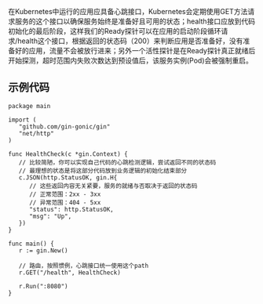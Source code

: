 在Kubernetes中运行的应用应具备心跳接口，Kubernetes会定期使用GET方法请求服务的这个接口以确保服务始终是准备好且可用的状态；health接口应放到代码初始化的最后阶段，这样我们的Ready探针可以在应用的启动阶段循环请求/health这个接口，根据返回的状态码（200）来判断应用是否准备好，没有准备好的应用，流量不会被放行进来；另外一个活性探针是在Ready探针真正就绪后开始探测，超时范围内失败次数达到预设值后，该服务实例(Pod)会被强制重启。





## 示例代码

```plain
package main

import (
   "github.com/gin-gonic/gin"
   "net/http"
)

func HealthCheck(c *gin.Context) {
   // 比较简陋，你可以实现自己代码的心跳检测逻辑，尝试返回不同的状态码
   // 最理想的状态是将这部分代码放到业务逻辑的初始化结束部分
   c.JSON(http.StatusOK, gin.H{
      // 这些返回内容无关紧要，服务的就绪与否取决于返回的状态码
      // 正常范围：2xx - 3xx
      // 异常范围：404 - 5xx
      "status": http.StatusOK,
      "msg": "Up",
   })
}

func main() {
   r := gin.New()

   // 路由，按照惯例，心跳接口统一使用这个path
   r.GET("/health", HealthCheck)

   r.Run(":8080")
}
```